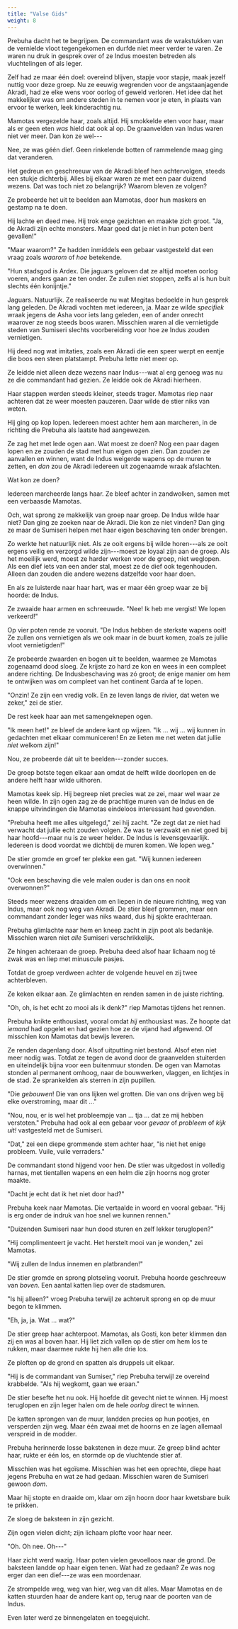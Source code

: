 ```yaml
---
title: "Valse Gids"
weight: 8
---
```


Prebuha dacht het te begrijpen. De commandant was de wrakstukken van de vernielde vloot tegengekomen en durfde niet meer verder te varen. Ze waren nu druk in gesprek over of ze Indus moesten betreden als vluchtelingen of als leger.

Zelf had ze maar één doel: overeind blijven, stapje voor stapje, maak jezelf nuttig voor deze groep. Nu ze eeuwig wegrenden voor de angstaanjagende Akradi, had ze elke wens voor oorlog of geweld verloren. Het idee dat het makkelijker was om andere steden in te nemen voor je eten, in plaats van ervoor te werken, leek kinderachtig nu.

Mamotas vergezelde haar, zoals altijd. Hij smokkelde eten voor haar, maar als er geen eten _was_ hield dat ook al op. De graanvelden van Indus waren niet ver meer. Dan kon ze wel---

Nee, ze was géén dief. Geen rinkelende botten of rammelende maag ging dat veranderen.

Het gedreun en geschreeuw van de Akradi bleef hen achtervolgen, steeds een stukje dichterbij. Alles bij elkaar waren ze met een paar duizend wezens. Dat was toch niet zo belangrijk? Waarom bleven ze volgen?

Ze probeerde het uit te beelden aan Mamotas, door hun maskers en gestamp na te doen.

Hij lachte en deed mee. Hij trok enge gezichten en maakte zich groot. "Ja, de Akradi zijn echte monsters. Maar goed dat je niet in hun poten bent gevallen!"

"Maar waarom?" Ze hadden inmiddels een gebaar vastgesteld dat een vraag zoals _waarom_ of _hoe_ betekende.

"Hun stadsgod is Ardex. Die jaguars geloven dat ze altijd moeten oorlog voeren, anders gaan ze ten onder. Ze zullen niet stoppen, zelfs al is hun buit slechts één konijntje."

Jaguars. Natuurlijk. Ze realiseerde nu wat Megitas bedoelde in hun gesprek lang geleden. De Akradi vochten met iedereen, ja. Maar ze wilde _specifiek_ wraak jegens de Asha voor iets lang geleden, een of ander onrecht waarover ze nog steeds boos waren. Misschien waren al die vernietigde steden van Sumiseri slechts voorbereiding voor hoe ze Indus zouden vernietigen.

Hij deed nog wat imitaties, zoals een Akradi die een speer werpt en eentje die boos een steen platstampt. Prebuha lette niet meer op.

Ze leidde niet alleen deze wezens naar Indus---wat al erg genoeg was nu ze die commandant had gezien. Ze leidde ook de Akradi hierheen.

Haar stappen werden steeds kleiner, steeds trager. Mamotas riep naar achteren dat ze weer moesten pauzeren. Daar wilde de stier niks van weten.

Hij ging op kop lopen. Iedereen moest achter hem aan marcheren, in de richting die Prebuha als laatste had aangewezen.

Ze zag het met lede ogen aan. Wat moest ze doen? Nog een paar dagen lopen en ze zouden de stad met hun eigen ogen zien. Dan zouden ze aanvallen en winnen, want de Indus weigerde wapens op de muren te zetten, en _dan_ zou de Akradi iedereen uit zogenaamde wraak afslachten.

Wat kon ze doen? 

Iedereen marcheerde langs haar. Ze bleef achter in zandwolken, samen met een verbaasde Mamotas.

Och, wat sprong ze makkelijk van groep naar groep. De Indus wilde haar niet? Dan ging ze zoeken naar de Akradi. Die kon ze niet vinden? Dan ging ze maar de Sumiseri helpen met haar eigen beschaving ten onder brengen.

Zo werkte het natuurlijk niet. Als ze ooit ergens bij wilde horen---als ze ooit ergens veilig en verzorgd wilde zijn---moest ze loyaal zijn aan de groep. Als het moeilijk werd, moest ze harder werken voor de groep, niet weglopen. Als een dief iets van een ander stal, moest ze de dief ook tegenhouden. Alleen dan zouden die andere wezens datzelfde voor haar doen.

En als ze luisterde naar haar hart, was er maar één groep waar ze bij hoorde: de Indus.

Ze zwaaide haar armen en schreeuwde. "Nee! Ik heb me vergist! We lopen verkeerd!"

Op vier poten rende ze vooruit. "De Indus hebben de sterkste wapens ooit! Ze zullen ons vernietigen als we ook maar in de buurt komen, zoals ze jullie vloot vernietigden!"

Ze probeerde zwaarden en bogen uit te beelden, waarmee ze Mamotas zogenaamd dood sloeg. Ze krijste zo hard ze kon en wees in een compleet andere richting. De Indusbeschaving was zó groot; de enige manier om hem te ontwijken was om compleet van het continent Garda af te lopen.

"Onzin! Ze zijn een vredig volk. En ze leven langs de rivier, dat weten we zeker," zei de stier.

De rest keek haar aan met samengeknepen ogen.

"Ik meen het!" ze bleef de andere kant op wijzen. "Ik ... wij ... wij kunnen in gedachten met elkaar communiceren! En ze lieten me net weten dat jullie _niet_ welkom zijn!"

Nou, ze probeerde dát uit te beelden---zonder succes. 

De groep botste tegen elkaar aan omdat de helft wilde doorlopen en de andere helft haar wilde uithoren. 

Mamotas keek sip. Hij begreep niet precies wat ze zei, maar wel waar ze heen wilde. In zijn ogen zag ze de prachtige muren van de Indus en de knappe uitvindingen die Mamotas eindeloos interessant had gevonden.

"Prebuha heeft me alles uitgelegd," zei hij zacht. "Ze zegt dat ze niet had verwacht dat jullie echt zouden volgen. Ze was te verzwakt en niet goed bij haar hoofd---maar nu is ze weer helder. De Indus is levensgevaarlijk. Iedereen is dood voordat we dichtbij de muren komen. We lopen weg."

De stier gromde en groef ter plekke een gat. "Wij kunnen iedereen overwinnen."

"Ook een beschaving die vele malen ouder is dan ons en nooit overwonnen?"

Steeds meer wezens draaiden om en liepen in de nieuwe richting, weg van Indus, maar ook nog weg van Akradi. De stier bleef grommen, maar een commandant zonder leger was niks waard, dus hij sjokte erachteraan.

Prebuha glimlachte naar hem en kneep zacht in zijn poot als bedankje. Misschien waren niet _alle_ Sumiseri verschrikkelijk.

Ze hingen achteraan de groep. Prebuha deed alsof haar lichaam nog té zwak was en liep met minuscule pasjes. 

Totdat de groep verdween achter de volgende heuvel en zij twee achterbleven.

Ze keken elkaar aan. Ze glimlachten en renden samen in de juiste richting.

"Oh, oh, is het echt zo mooi als ik denk?" riep Mamotas tijdens het rennen.

Prebuha knikte enthousiast, vooral omdat _hij_ enthousiast was. Ze hoopte dat _iemand_ had opgelet en had gezien hoe ze de vijand had afgewend. Of misschien kon Mamotas dat bewijs leveren.

Ze renden dagenlang door. Alsof uitputting niet bestond. Alsof eten niet meer nodig was. Totdat ze tegen de avond door de graanvelden stuiterden en uiteindelijk bijna voor een buitenmuur stonden. De ogen van Mamotas stonden al permanent omhoog, naar de bouwwerken, vlaggen, en lichtjes in de stad. Ze sprankelden als sterren in zijn pupillen.

"Die _gebouwen_! Die van ons lijken wel grotten. Die van ons drijven weg bij elke overstroming, maar dit ..."

"Nou, nou, er is wel het probleempje van ... tja ... dat ze mij hebben verstoten." Prebuha had ook al een gebaar voor _gevaar_ of _probleem_ of _kijk uit!_ vastgesteld met de Sumiseri.

"Dat," zei een diepe grommende stem achter haar, "is niet het enige probleem. Vuile, vuile verraders."

De commandant stond hijgend voor hen. De stier was uitgedost in volledig harnas, met tientallen wapens en een helm die zijn hoorns nog groter maakte.

"Dacht je echt dat ik het niet door had?"

Prebuha keek naar Mamotas. Die vertaalde in woord en vooral gebaar. "Hij is erg onder de indruk van hoe snel we kunnen rennen."

"Duizenden Sumiseri naar hun dood sturen en zelf lekker teruglopen?"

"Hij complimenteert je vacht. Het herstelt mooi van je wonden," zei Mamotas.

"Wij zullen de Indus innemen en platbranden!" 

De stier gromde en sprong plotseling vooruit. Prebuha hoorde geschreeuw van _boven_. Een aantal katten liep over de stadsmuren.

"Is hij alleen?" vroeg Prebuha terwijl ze achteruit sprong en op de muur begon te klimmen.

"Eh, ja, ja. Wat ... wat?"

De stier greep haar achterpoot. Mamotas, als Gosti, kon beter klimmen dan zij en was al boven haar. Hij liet zich vallen op de stier om hem los te rukken, maar daarmee rukte hij hen alle drie los.

Ze ploften op de grond en spatten als druppels uit elkaar.

"Hij is de commandant van Sumiser," riep Prebuha terwijl ze overeind krabbelde. "Als hij wegkomt, gaan we eraan."

De stier besefte het nu ook. Hij hoefde dit gevecht niet te winnen. Hij moest teruglopen en zijn leger halen om de hele _oorlog_ direct te winnen.

De katten sprongen van de muur, landden precies op hun pootjes, en versperden zijn weg. Maar één zwaai met de hoorns en ze lagen allemaal verspreid in de modder.

Prebuha herinnerde losse bakstenen in deze muur. Ze greep blind achter haar, rukte er één los, en stormde op de vluchtende stier af.

Misschien was het egoïsme. Misschien was het een oprechte, diepe haat jegens Prebuha en wat ze had gedaan. Misschien waren de Sumiseri gewoon _dom_.

Maar hij stopte en draaide om, klaar om zijn hoorn door haar kwetsbare buik te prikken.

Ze sloeg de baksteen in zijn gezicht.

Zijn ogen vielen dicht; zijn lichaam plofte voor haar neer.

"Oh. Oh nee. Oh---"

Haar zicht werd wazig. Haar poten vielen gevoelloos naar de grond. De baksteen landde op haar eigen tenen. Wat had ze gedaan? Ze was nog erger dan een dief---ze was een moordenaar.

Ze strompelde weg, weg van hier, weg van dit alles. Maar Mamotas en de katten stuurden haar de andere kant op, terug naar de poorten van de Indus.

Even later werd ze binnengelaten en toegejuicht.